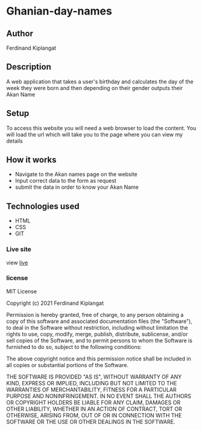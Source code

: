 # Ghanian-day-names
## Author
Ferdinand Kiplangat
## Description
A web application that takes a user's birthday and calculates the day of the week they were born and then depending on their gender outputs their Akan Name
## Setup
To access this website you will need a web browser to load the content. You will load the url which will take you to the page where you can view my details
## How it works
* Navigate to the Akan names page on the website
* Input correct data to the form as request
* submit the data in order to know your Akan Name
## Technologies used
* HTML
* CSS
* GIT
### Live site
view [live](https://feddykip.github.io/Ghanian-day-names/home.html)
### license
MIT License

Copyright (c) 2021 Ferdinand Kiplangat

Permission is hereby granted, free of charge, to any person obtaining a copy
of this software and associated documentation files (the "Software"), to deal
in the Software without restriction, including without limitation the rights
to use, copy, modify, merge, publish, distribute, sublicense, and/or sell
copies of the Software, and to permit persons to whom the Software is
furnished to do so, subject to the following conditions:

The above copyright notice and this permission notice shall be included in all
copies or substantial portions of the Software.

THE SOFTWARE IS PROVIDED "AS IS", WITHOUT WARRANTY OF ANY KIND, EXPRESS OR
IMPLIED, INCLUDING BUT NOT LIMITED TO THE WARRANTIES OF MERCHANTABILITY,
FITNESS FOR A PARTICULAR PURPOSE AND NONINFRINGEMENT. IN NO EVENT SHALL THE
AUTHORS OR COPYRIGHT HOLDERS BE LIABLE FOR ANY CLAIM, DAMAGES OR OTHER
LIABILITY, WHETHER IN AN ACTION OF CONTRACT, TORT OR OTHERWISE, ARISING FROM,
OUT OF OR IN CONNECTION WITH THE SOFTWARE OR THE USE OR OTHER DEALINGS IN THE
SOFTWARE.
